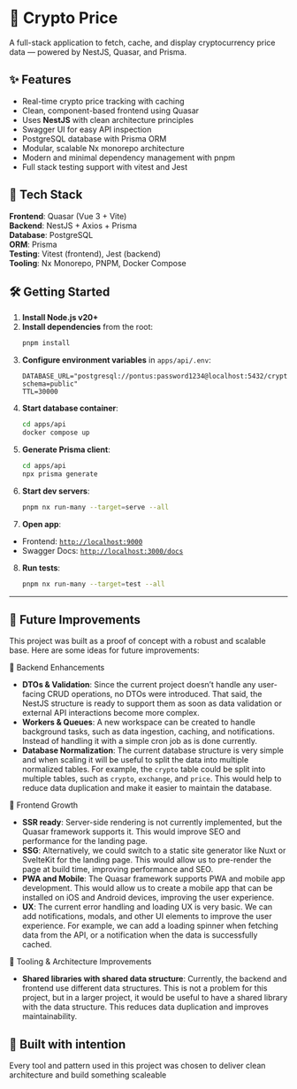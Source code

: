 # 🚀 Crypto Price
A full-stack application to fetch, cache, and display cryptocurrency price data — powered by NestJS, Quasar, and Prisma.

## ✨ Features
- Real-time crypto price tracking with caching
- Clean, component-based frontend using Quasar
- Uses **NestJS** with clean architecture principles
- Swagger UI for easy API inspection
- PostgreSQL database with Prisma ORM
- Modular, scalable Nx monorepo architecture
- Modern and minimal dependency management with pnpm
- Full stack testing support with vitest and Jest


## 🧪 Tech Stack

**Frontend**: Quasar (Vue 3 + Vite)  
**Backend**: NestJS + Axios + Prisma  
**Database**: PostgreSQL  
**ORM**: Prisma  
**Testing**: Vitest (frontend), Jest (backend)  
**Tooling**: Nx Monorepo, PNPM, Docker Compose

## 🛠️ Getting Started

1. **Install Node.js v20+**
2. **Install dependencies** from the root:
   ```sh
   pnpm install
   ```
3. **Configure environment variables** in `apps/api/.env`:
   ```
   DATABASE_URL="postgresql://pontus:password1234@localhost:5432/crypto_price?schema=public"
   TTL=30000
   ```
4. **Start database container**:
   ```sh
   cd apps/api
   docker compose up
   ```
5. **Generate Prisma client**:
   ```sh
   cd apps/api 
   npx prisma generate
   ```
6. **Start dev servers**:
   ```sh
   pnpm nx run-many --target=serve --all
   ```
7. **Open app**:
- Frontend: [`http://localhost:9000`](http://localhost:9000)
- Swagger Docs: [`http://localhost:3000/docs`](http://localhost:9000/docs)

8. **Run tests**:
   ```sh
   pnpm nx run-many --target=test --all
   ```

---

## 🌱 Future Improvements
This project was built as a proof of concept with a robust and scalable base.  Here are some ideas for future improvements:

🧱 Backend Enhancements
- **DTOs & Validation**: Since the current project doesn’t handle any user-facing CRUD operations, no DTOs were introduced. That said, the NestJS structure is ready to support them as soon as data validation or external API interactions become more complex.
- **Workers & Queues**: A new workspace can be created to handle background tasks, such as data ingestion, caching, and notifications. Instead of handling it with a simple cron job as is done currently.
- **Database Normalization**: The current database structure is very simple and when scaling it will be useful to split the data into multiple normalized tables. For example, the `crypto` table could be split into multiple tables, such as `crypto`, `exchange`, and `price`. This would help to reduce data duplication and make it easier to maintain the database.

🎨 Frontend Growth
- **SSR ready**: Server-side rendering is not currently implemented, but the Quasar framework supports it. This would improve SEO and performance for the landing page.
- **SSG**: Alternatively, we could switch to a static site generator like Nuxt or SvelteKit for the landing page. This would allow us to pre-render the page at build time, improving performance and SEO.
- **PWA and Mobile**: The Quasar framework supports PWA and mobile app development. This would allow us to create a mobile app that can be installed on iOS and Android devices, improving the user experience.
- **UX**: The current error handling and loading UX is very basic. We can add notifications, modals, and other UI elements to improve the user experience. For example, we can add a loading spinner when fetching data from the API, or a notification when the data is successfully cached.
  
🧰 Tooling & Architecture Improvements
- **Shared libraries with shared data structure**: Currently, the backend and frontend use different data structures. This is not a problem for this project, but in a larger project, it would be useful to have a shared library with the data structure. This reduces data duplication and improves maintainability.

## 🧠 Built with intention
Every tool and pattern used in this project was chosen to deliver clean architecture and build something scaleable